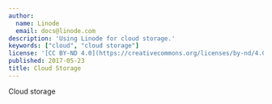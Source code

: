 ```yaml
---
author:
  name: Linode
  email: docs@linode.com
description: 'Using Linode for cloud storage.'
keywords: ["cloud", "cloud storage"]
license: '[CC BY-ND 4.0](https://creativecommons.org/licenses/by-nd/4.0)'
published: 2017-05-23
title: Cloud Storage
---
```


Cloud storage